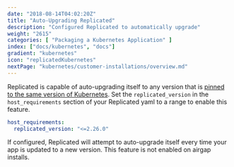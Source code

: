 ```yaml
---
date: "2018-08-14T04:02:20Z"
title: "Auto-Upgrading Replicated"
description: "Configured Replicated to automatically upgrade"
weight: "2615"
categories: [ "Packaging a Kubernetes Application" ]
index: ["docs/kubernetes", "docs"]
gradient: "kubernetes"
icon: "replicatedKubernetes"
nextPage: "kubernetes/customer-installations/overview.md"
---
```


Replicated is capable of auto-upgrading itself to any version that is [pinned to the same version of Kubernetes](/docs/kubernetes/customer-installations/installing/#compatible-kubernetes-versions).
Set the `replicated_version` in the `host_requirements` section of your Replicated yaml to a range to enable this feature.

```yaml
host_requirements:
  replicated_version: "<=2.26.0"
```

If configured, Replicated will attempt to auto-upgrade itself every time your app is updated to a new version.
This feature is not enabled on airgap installs.
